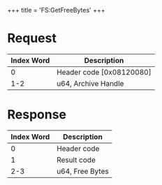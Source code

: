 +++
title = 'FS:GetFreeBytes'
+++

# Request

| Index Word | Description                |
|------------|----------------------------|
| 0          | Header code \[0x08120080\] |
| 1-2        | u64, Archive Handle        |

# Response

| Index Word | Description     |
|------------|-----------------|
| 0          | Header code     |
| 1          | Result code     |
| 2-3        | u64, Free Bytes |